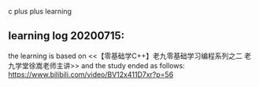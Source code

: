 c plus plus learning 

## learning log 20200715:
the learning is based on <<【零基础学C++】老九零基础学习编程系列之二 老九学堂徐嵩老师主讲>>
and the study ended as follows:
https://www.bilibili.com/video/BV12x411D7xr?p=56
